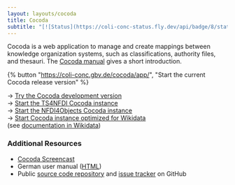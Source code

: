 ```yaml
---
layout: layouts/cocoda
title: Cocoda
subtitle: "[![Status](https://coli-conc-status.fly.dev/api/badge/8/status)](https://coli-conc-status.fly.dev/status/all)"
---
```


Cocoda is a web application to manage and create mappings between knowledge organization systems, such as classifications, authority files, and thesauri. The [Cocoda manual](https://gbv.github.io/cocoda/dev/user-manual-en.html) gives a short introduction.

<div class="cocoda-clear"></div> <!-- see cocoda.scss for details -->

{% button "https://coli-conc.gbv.de/cocoda/app/", "Start the current Cocoda release version" %}

→ [Try the Cocoda development version](https://coli-conc.gbv.de/cocoda/dev)  
→ [Start the TS4NFDI Cocoda instance](https://coli-conc.gbv.de/cocoda/ts4nfdi)  
→ [Start the NFDI4Objects Cocoda instance](https://coli-conc.gbv.de/cocoda/nfdi4objects)  
→ [Start Cocoda instance optimized for Wikidata](https://coli-conc.gbv.de/cocoda/wikidata/)  
  (see [documentation in Wikidata](https://www.wikidata.org/wiki/Wikidata:Tools/Cocoda))

### Additional Resources

- [Cocoda Screencast](https://doi.org/10.5446/69732)
- German user manual ([HTML](https://coli-conc.gbv.de/cocoda/app/user-manual-de.html))
- Public [source code repository](https://github.com/gbv/cocoda) and [issue tracker](https://github.com/gbv/cocoda/issues) on GitHub


